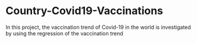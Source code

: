 # Country-Covid19-Vaccinations
In this project, the vaccination trend of Covid-19 in the world is investigated by using the regression of the vaccination trend
